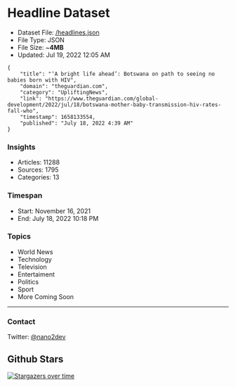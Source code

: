 # Headline Dataset

- Dataset File: [/headlines.json](https://raw.githubusercontent.com/fwd/news/master/headlines.json) 
- File Type: JSON
- File Size: ~**4MB**
- Updated: Jul 19, 2022 12:05 AM

```
{
    "title": "‘A bright life ahead’: Botswana on path to seeing no babies born with HIV",
    "domain": "theguardian.com",
    "category": "UpliftingNews",
    "link": "https://www.theguardian.com/global-development/2022/jul/18/botswana-mother-baby-transmission-hiv-rates-fall-who",
    "timestamp": 1658133554,
    "published": "July 18, 2022 4:39 AM"
}
```

### Insights

- Articles: 11288
- Sources: 1795
- Categories: 13

### Timespan

- Start: November 16, 2021
- End: July 18, 2022 10:18 PM

### Topics

- World News
- Technology
- Television
- Entertaiment
- Politics
- Sport
- More Coming Soon

---

### Contact 

Twitter: [@nano2dev](https://twitter.com/nano2dev)

## Github Stars

[![Stargazers over time](https://starchart.cc/fwd/news.svg)](https://starchart.cc/fwd/news)
	